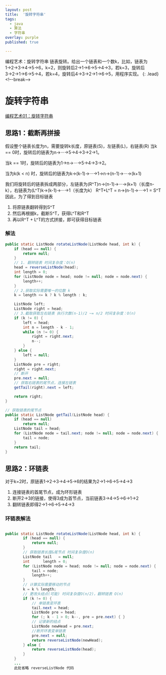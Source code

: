 ```yaml
---
layout: post
title:  '旋转字符串'
tags:
  - java
  - 算法
  - 字符串
overlay: purple
published: true

---
```

编程艺术：旋转字符串
链表旋转。给出一个链表和一个数k，比如，链表为1→2→3→4→5→6，k=2，则旋转后2→1→6→5→4→3，若k=3，旋转后3→2→1→6→5→4，若k=4，旋转后4→3→2→1→6→5，用程序实现。
{: .lead}
<!–-break-–>

# 旋转字符串

[编程艺术01：旋转字符串](https://github.com/julycoding/The-Art-Of-Programming-By-July/blob/master/ebook/zh/01.01.md)

## 思路1：截断再拼接

假设整个链表长度为n，需要旋转k长度，原链表(S)，左链表(L)，右链表(R)
当k == 0时，旋转后的链表为n→···→5→4→3→2→1。

当k == 1时，旋转后的链表为1→n→···→5→4→3→2。

当为k(k < n) 时，旋转后的链表为k→(k-1)→···→1→n→(n-1)→···→(k+1)

我们将旋转后的链表拆成两部分，左链表为(R^T)n→(n-1)→···→(k+1)（长度n-k），右链表为(L^T)k→(k-1)→···→1（长度为k）
R^T+L^T = n→(n-1)→···→1 = S^T
因此，为了得到目标链表

1. 将原链表翻转得到S^T
2. 然后再根据k，截断S^T，获得L^T和R^T
3. 再以R^T + L^T的方式拼接，即可获得目标链表

### 解法

```java
public static ListNode rotateListNode(ListNode head, int k) {
    if (head == null) {
        return null;
    }
    // 1. 翻转链表 时间复杂度：O(n)
    head = reverseListNode(head);
    int length = 0;
    for (ListNode node = head; node != null; node = node.next) {
        length++;
    }
    // 2.获取实际需要唯一的位数 k
    k = length <= k ? k % length : k;

    ListNode left;
    ListNode right = head;
    // 3.截取获取左右链表 执行次数(n-1)/2 ~= n/2 时间复杂度：O(n)
    if (k != 0) {
        left = head;
        int n = length - k - 1;
        while (n != 0) {
            right = right.next;
            n--;
        }
    } else {
        left = null;
    }
    ListNode pre = right;
    right = right.next;
    // 断开
    pre.next = null;
    // 获取右链表的尾节点，连接左链表
    getTail(right).next = left;

    return right;
}

// 获取链表的尾节点
public static ListNode getTail(ListNode head) {
    if (head == null)
        return null;
    ListNode tail = head;
    for (ListNode node = tail.next; node != null; node = node.next) {
        tail = node;
    }
    return tail;
}
```

## 思路2：环链表

对于k=2时，原链表1→2→3→4→5→6的结果为2→1→6→5→4→3

 1. 连接链表的首尾节点，成为环形链表
 2. 断开2→3的链接，使得3成为首节点，当前链表3→4→5→6→1→2
 3. 翻转链表即得2→1→6→5→4→3

### 环链表解法

```java

public static ListNode rotateListNode(ListNode head, int k) {
        if (head == null) {
            return null;
        }
        // 获取链表长度&尾节点 时间复杂度O(n)
        ListNode tail   = null;
        int      length = 0;
        for (ListNode node = head; node != null; node = node.next) {
            tail = node;
            length++;
        }
        // 计算实际需要移动的节点
        k = k % length;
        // 更改头结点(可能) 时间复杂度O(n/2)，翻转链表 O(n)
        if (k != 0) {
            // 单链表变环表
            tail.next = head;
            ListNode pre = head;
            for (; k - 1 > 0; k--, pre = pre.next) { }
            // 记录新的结点
            ListNode newHead = pre.next;
            //断开环表变单链表
            pre.next = null;
            return reverseListNode(newHead);
        } else {
            return reverseListNode(head);
        }
    }
    ...
    此处省略 reverseListNode 代码
```
